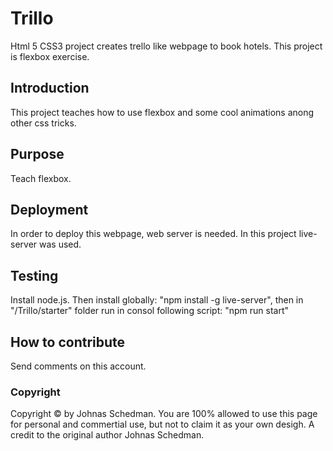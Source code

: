 # Trillo
Html 5 CSS3 project creates trello like webpage to book hotels.
This project is flexbox exercise.

## Introduction

This project teaches how to use flexbox and some cool animations anong other css tricks.

## Purpose

Teach flexbox.

## Deployment

In order to deploy this webpage, web server is needed. In this project live-server was used.

## Testing
Install node.js. Then install globally: "npm install -g live-server", then in "/Trillo/starter" folder run in consol following script:
"npm run start"

## How to contribute

Send comments on this account.

### Copyright
Copyright © by Johnas Schedman. 
You are 100% allowed to use this page for personal and commertial use, 
but not to claim it as your own desigh. 
A credit to the original author Johnas Schedman.
